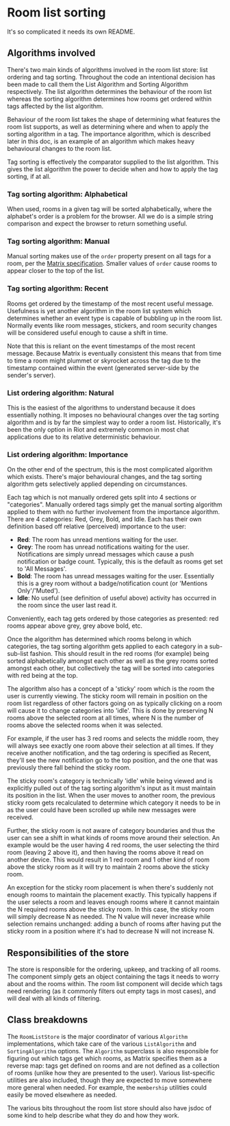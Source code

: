 # Room list sorting

It's so complicated it needs its own README.

## Algorithms involved

There's two main kinds of algorithms involved in the room list store: list ordering and tag sorting.
Throughout the code an intentional decision has been made to call them the List Algorithm and Sorting
Algorithm respectively. The list algorithm determines the behaviour of the room list whereas the sorting
algorithm determines how rooms get ordered within tags affected by the list algorithm.

Behaviour of the room list takes the shape of determining what features the room list supports, as well
as determining where and when to apply the sorting algorithm in a tag. The importance algorithm, which
is described later in this doc, is an example of an algorithm which makes heavy behavioural changes
to the room list.

Tag sorting is effectively the comparator supplied to the list algorithm. This gives the list algorithm
the power to decide when and how to apply the tag sorting, if at all.

### Tag sorting algorithm: Alphabetical

When used, rooms in a given tag will be sorted alphabetically, where the alphabet's order is a problem
for the browser. All we do is a simple string comparison and expect the browser to return something
useful.

### Tag sorting algorithm: Manual

Manual sorting makes use of the `order` property present on all tags for a room, per the 
[Matrix specification](https://matrix.org/docs/spec/client_server/r0.6.0#room-tagging). Smaller values
of `order` cause rooms to appear closer to the top of the list.

### Tag sorting algorithm: Recent

Rooms get ordered by the timestamp of the most recent useful message. Usefulness is yet another algorithm
in the room list system which determines whether an event type is capable of bubbling up in the room list.
Normally events like room messages, stickers, and room security changes will be considered useful enough
to cause a shift in time.

Note that this is reliant on the event timestamps of the most recent message. Because Matrix is eventually
consistent this means that from time to time a room might plummet or skyrocket across the tag due to the
timestamp contained within the event (generated server-side by the sender's server).

### List ordering algorithm: Natural

This is the easiest of the algorithms to understand because it does essentially nothing. It imposes no
behavioural changes over the tag sorting algorithm and is by far the simplest way to order a room list.
Historically, it's been the only option in Riot and extremely common in most chat applications due to
its relative deterministic behaviour.

### List ordering algorithm: Importance

On the other end of the spectrum, this is the most complicated algorithm which exists. There's major
behavioural changes, and the tag sorting algorithm gets selectively applied depending on circumstances.

Each tag which is not manually ordered gets split into 4 sections or "categories". Manually ordered tags
simply get the manual sorting algorithm applied to them with no further involvement from the importance
algorithm. There are 4 categories: Red, Grey, Bold, and Idle. Each has their own definition based off
relative (perceived) importance to the user:

* **Red**: The room has unread mentions waiting for the user.
* **Grey**: The room has unread notifications waiting for the user. Notifications are simply unread
  messages which cause a push notification or badge count. Typically, this is the default as rooms get
  set to 'All Messages'.
* **Bold**: The room has unread messages waiting for the user. Essentially this is a grey room without
  a badge/notification count (or 'Mentions Only'/'Muted').
* **Idle**: No useful (see definition of useful above) activity has occurred in the room since the user 
  last read it.

Conveniently, each tag gets ordered by those categories as presented: red rooms appear above grey, grey
above bold, etc.

Once the algorithm has determined which rooms belong in which categories, the tag sorting algorithm
gets applied to each category in a sub-sub-list fashion. This should result in the red rooms (for example)
being sorted alphabetically amongst each other as well as the grey rooms sorted amongst each other, but 
collectively the tag will be sorted into categories with red being at the top.

<!-- TODO: Implement sticky rooms as described below -->

The algorithm also has a concept of a 'sticky' room which is the room the user is currently viewing.
The sticky room will remain in position on the room list regardless of other factors going on as typically
clicking on a room will cause it to change categories into 'idle'. This is done by preserving N rooms
above the selected room at all times, where N is the number of rooms above the selected rooms when it was
selected.

For example, if the user has 3 red rooms and selects the middle room, they will always see exactly one
room above their selection at all times. If they receive another notification, and the tag ordering is 
specified as Recent, they'll see the new notification go to the top position, and the one that was previously
there fall behind the sticky room.

The sticky room's category is technically 'idle' while being viewed and is explicitly pulled out of the
tag sorting algorithm's input as it must maintain its position in the list. When the user moves to another
room, the previous sticky room gets recalculated to determine which category it needs to be in as the user
could have been scrolled up while new messages were received.

Further, the sticky room is not aware of category boundaries and thus the user can see a shift in what 
kinds of rooms move around their selection. An example would be the user having 4 red rooms, the user 
selecting the third room (leaving 2 above it), and then having the rooms above it read on another device. 
This would result in 1 red room and 1 other kind of room above the sticky room as it will try to maintain 
2 rooms above the sticky room.

An exception for the sticky room placement is when there's suddenly not enough rooms to maintain the placement
exactly. This typically happens if the user selects a room and leaves enough rooms where it cannot maintain
the N required rooms above the sticky room. In this case, the sticky room will simply decrease N as needed.
The N value will never increase while selection remains unchanged: adding a bunch of rooms after having 
put the sticky room in a position where it's had to decrease N will not increase N.

## Responsibilities of the store

The store is responsible for the ordering, upkeep, and tracking of all rooms. The component simply gets 
an object containing the tags it needs to worry about and the rooms within. The room list component will 
decide which tags need rendering (as it commonly filters out empty tags in most cases), and will deal with 
all kinds of filtering.

## Class breakdowns

The `RoomListStore` is the major coordinator of various `Algorithm` implementations, which take care 
of the various `ListAlgorithm` and `SortingAlgorithm` options. The `Algorithm` superclass is also 
responsible for figuring out which tags get which rooms, as Matrix specifies them as a reverse map: 
tags get defined on rooms and are not defined as a collection of rooms (unlike how they are presented 
to the user). Various list-specific utilities are also included, though they are expected to move 
somewhere more general when needed. For example, the `membership` utilities could easily be moved 
elsewhere as needed.

The various bits throughout the room list store should also have jsdoc of some kind to help describe
what they do and how they work.
